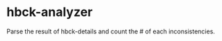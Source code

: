 hbck-analyzer
=============

Parse the result of hbck-details and count the # of each inconsistencies.
